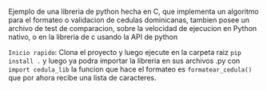 Ejemplo de una libreria de python hecha en C, que implementa un algoritmo para el formateo o validacion de cedulas dominicanas, tambien posee un archivo de test de comparacion, sobre la velocidad de ejecucion en Python nativo, o en la libreria de c usando la API de python

`Inicio rapido`: Clona el proyecto y luego ejecute en la carpeta raiz `pip install .` y luego ya podra importar la libreria en sus archivos .py con `import cedula_lib` la funcion que hace el formateo es `formatear_cedula()` que por ahora recibe una lista de caracteres.
